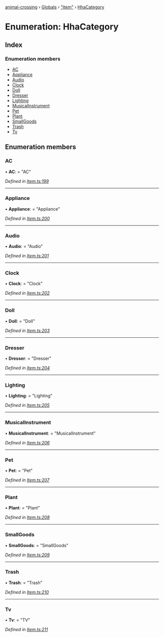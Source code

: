 [animal-crossing](../README.md) › [Globals](../globals.md) › ["Item"](../modules/_item_.md) › [HhaCategory](_item_.hhacategory.md)

# Enumeration: HhaCategory

## Index

### Enumeration members

* [AC](_item_.hhacategory.md#ac)
* [Appliance](_item_.hhacategory.md#appliance)
* [Audio](_item_.hhacategory.md#audio)
* [Clock](_item_.hhacategory.md#clock)
* [Doll](_item_.hhacategory.md#doll)
* [Dresser](_item_.hhacategory.md#dresser)
* [Lighting](_item_.hhacategory.md#lighting)
* [MusicalInstrument](_item_.hhacategory.md#musicalinstrument)
* [Pet](_item_.hhacategory.md#pet)
* [Plant](_item_.hhacategory.md#plant)
* [SmallGoods](_item_.hhacategory.md#smallgoods)
* [Trash](_item_.hhacategory.md#trash)
* [Tv](_item_.hhacategory.md#tv)

## Enumeration members

###  AC

• **AC**: = "AC"

*Defined in [Item.ts:199](https://github.com/Norviah/animal-crossing/blob/6476932/module/types/Item.ts#L199)*

___

###  Appliance

• **Appliance**: = "Appliance"

*Defined in [Item.ts:200](https://github.com/Norviah/animal-crossing/blob/6476932/module/types/Item.ts#L200)*

___

###  Audio

• **Audio**: = "Audio"

*Defined in [Item.ts:201](https://github.com/Norviah/animal-crossing/blob/6476932/module/types/Item.ts#L201)*

___

###  Clock

• **Clock**: = "Clock"

*Defined in [Item.ts:202](https://github.com/Norviah/animal-crossing/blob/6476932/module/types/Item.ts#L202)*

___

###  Doll

• **Doll**: = "Doll"

*Defined in [Item.ts:203](https://github.com/Norviah/animal-crossing/blob/6476932/module/types/Item.ts#L203)*

___

###  Dresser

• **Dresser**: = "Dresser"

*Defined in [Item.ts:204](https://github.com/Norviah/animal-crossing/blob/6476932/module/types/Item.ts#L204)*

___

###  Lighting

• **Lighting**: = "Lighting"

*Defined in [Item.ts:205](https://github.com/Norviah/animal-crossing/blob/6476932/module/types/Item.ts#L205)*

___

###  MusicalInstrument

• **MusicalInstrument**: = "MusicalInstrument"

*Defined in [Item.ts:206](https://github.com/Norviah/animal-crossing/blob/6476932/module/types/Item.ts#L206)*

___

###  Pet

• **Pet**: = "Pet"

*Defined in [Item.ts:207](https://github.com/Norviah/animal-crossing/blob/6476932/module/types/Item.ts#L207)*

___

###  Plant

• **Plant**: = "Plant"

*Defined in [Item.ts:208](https://github.com/Norviah/animal-crossing/blob/6476932/module/types/Item.ts#L208)*

___

###  SmallGoods

• **SmallGoods**: = "SmallGoods"

*Defined in [Item.ts:209](https://github.com/Norviah/animal-crossing/blob/6476932/module/types/Item.ts#L209)*

___

###  Trash

• **Trash**: = "Trash"

*Defined in [Item.ts:210](https://github.com/Norviah/animal-crossing/blob/6476932/module/types/Item.ts#L210)*

___

###  Tv

• **Tv**: = "TV"

*Defined in [Item.ts:211](https://github.com/Norviah/animal-crossing/blob/6476932/module/types/Item.ts#L211)*
